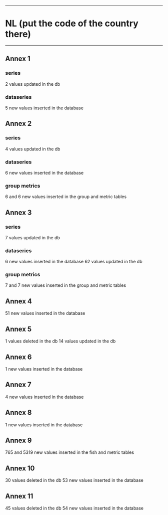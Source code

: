 -----------------------------------------------------------
# NL (put the code of the country there) 
-----------------------------------------------------------

## Annex 1
### series
2 values updated in the db

### dataseries
5 new values inserted in the database


## Annex 2


### series
4 values updated in the db
### dataseries
6 new values inserted in the database

### group metrics
6 and 6 new values inserted in the group and metric tables

## Annex 3

### series
7 values updated in the db
### dataseries
6 new values inserted in the database
62 values updated in the db

### group metrics
7 and 7 new values inserted in the group and metric tables

## Annex 4
51 new values inserted in the database


## Annex 5

1 values deleted in the db
14 values updated in the db


## Annex 6
1 new values inserted in the database


## Annex 7
4 new values inserted in the database

## Annex 8
1 new values inserted in the database

## Annex 9
 765 and 5319 new values inserted in the fish and metric tables

## Annex 10
30 values deleted in the db
53 new values inserted in the database

## Annex 11
45 values deleted in the db
54 new values inserted in the database

